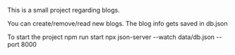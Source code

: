 This is a small project regarding blogs. 

You can create/remove/read new blogs. 
The blog info gets saved in db.json


To start the project
npm run start
npx json-server --watch data/db.json --port 8000